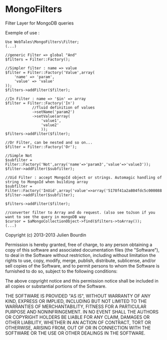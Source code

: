 MongoFilters
============

Filter Layer for MongoDB queries

Exemple of use :

	Use WebTales\MongoFilters\Filter;
	(...)

	//generic Filter => global "And"
    $filters = Filter::Factory(); 
    
    //Simpler filter : name => value
    $filter = Filter::Factory('Value',array(
        'name' => 'param',
        'value' => 'value'
    ));
    $filters->addFilter($filter);
    
    //In Filter : name => '$in' => array
    $filter = Filter::Factory('In') 
                //fluid definition of values
                ->setName('param2') 
                ->setValue(array(
                    'value1',
                    'value2'
                    ));
    $filters->addFilter($filter);
    
    //Or Filter, can be nested and so on...
    $filter = Filter::Factory('Or'); 
    
    //Simple Not
    $subfilter = Filter::Factory('Not',array('name'=>'param3','value'=>'value3')); 
    $filter->addFilter($subfilter);
    
    //Uid Filter : accept MongoId object or strings. Automagic handling of string to MongoId when building array
    $subfilter = Filter::Factory('InUid',array('value'=>array('5178f41a2a804fdc5c000088','5178f41a2a804fdc5c000089')));
    $filter->addFilter($subfilter);
    
    $filters->addFilter($filter);
    
    //converter filter to Array and do request. (also see toJson if you want to see the query in mongoDB way
	$cursor = $aMongoCollectionObject->find($filters->toArray());
	(...)


Copyright (c) 2013-2013 Julien Bourdin

Permission is hereby granted, free of charge, to any person obtaining a copy
of this software and associated documentation files (the "Software"), to deal
in the Software without restriction, including without limitation the rights
to use, copy, modify, merge, publish, distribute, sublicense, and/or sell
copies of the Software, and to permit persons to whom the Software is furnished
to do so, subject to the following conditions:

The above copyright notice and this permission notice shall be included in all
copies or substantial portions of the Software.

THE SOFTWARE IS PROVIDED "AS IS", WITHOUT WARRANTY OF ANY KIND, EXPRESS OR
IMPLIED, INCLUDING BUT NOT LIMITED TO THE WARRANTIES OF MERCHANTABILITY,
FITNESS FOR A PARTICULAR PURPOSE AND NONINFRINGEMENT. IN NO EVENT SHALL THE
AUTHORS OR COPYRIGHT HOLDERS BE LIABLE FOR ANY CLAIM, DAMAGES OR OTHER
LIABILITY, WHETHER IN AN ACTION OF CONTRACT, TORT OR OTHERWISE, ARISING FROM,
OUT OF OR IN CONNECTION WITH THE SOFTWARE OR THE USE OR OTHER DEALINGS IN
THE SOFTWARE.
